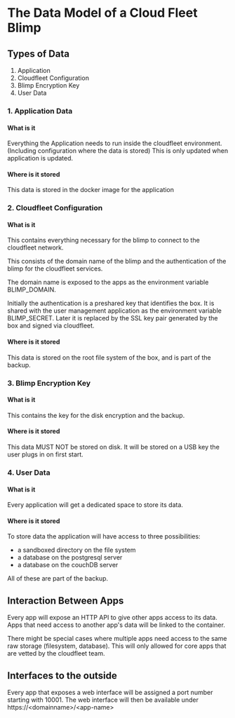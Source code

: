 The Data Model of a Cloud Fleet Blimp
====================================

## Types of Data

1. Application
2. Cloudfleet Configuration
3. Blimp Encryption Key
4. User Data

### 1. Application Data

#### What is it

Everything the Application needs to run inside the cloudfleet environment.
(Including configuration where the data is stored)
This is only updated when application is updated.

#### Where is it stored

This data is stored in the docker image for the application

### 2. Cloudfleet Configuration

#### What is it

This contains everything necessary for the blimp to connect to the cloudfleet network. 

This consists of the domain name of the blimp and the authentication of the blimp for
the cloudfleet services.

The domain name is exposed to the apps as the environment variable BLIMP_DOMAIN.

Initially the authentication is a preshared key that identifies the box. It is shared with the user management application as the environment variable BLIMP_SECRET. Later it is replaced by the 
SSL key pair generated by the box and signed via cloudfleet.

#### Where is it stored

This data is stored on the root file system of the box, and is part of the backup.

### 3. Blimp Encryption Key

#### What is it

This contains the key for the disk encryption and the backup. 

#### Where is it stored

This data MUST NOT be stored on disk. It will be stored on a USB key the user plugs in on first start.


### 4. User Data 

#### What is it

Every application will get a dedicated space to store its data. 


#### Where is it stored

To store data the application will have access to three possibilities:

- a sandboxed directory on the file system
- a database on the postgresql server
- a database on the couchDB server

All of these are part of the backup.


## Interaction Between Apps

Every app will expose an HTTP API to give other apps access to its data. Apps that need access to
another app's data will be linked to the container.

There might be special cases where multiple apps need access to the same raw storage (filesystem, database).
This will only allowed for core apps that are vetted by the cloudfleet team.

## Interfaces to the outside

Every app that exposes a web interface will be assigned a port number starting with 10001. 
The web interface will then be available under https://\<domainname\>/\<app-name\>
